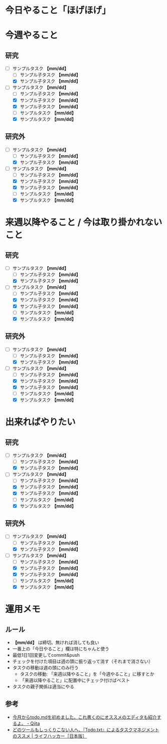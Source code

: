 # 今日やること「ほげほげ」

# 今週やること
## 研究
- [ ] サンプルタスク **【mm/dd】**
  - [ ] サンプル子タスク **【mm/dd】**
  - [x] サンプル子タスク **【mm/dd】**
- [ ] サンプルタスク **【mm/dd】**
  - [ ] サンプル子タスク **【mm/dd】**
  - [x] サンプル子タスク **【mm/dd】**
  - [x] サンプル子タスク **【mm/dd】**
  - [ ] サンプルタスク **【mm/dd】**
  - [x] サンプルタスク **【mm/dd】**

## 研究外
- [ ] サンプルタスク **【mm/dd】**
  - [ ] サンプル子タスク **【mm/dd】**
  - [x] サンプル子タスク **【mm/dd】**
- [ ] サンプルタスク **【mm/dd】**
  - [ ] サンプル子タスク **【mm/dd】**
  - [x] サンプル子タスク **【mm/dd】**
  - [x] サンプル子タスク **【mm/dd】**
  - [ ] サンプルタスク **【mm/dd】**
  - [x] サンプルタスク **【mm/dd】**

# 来週以降やること / 今は取り掛かれないこと
## 研究
- [ ] サンプルタスク **【mm/dd】**
  - [ ] サンプル子タスク **【mm/dd】**
  - [x] サンプル子タスク **【mm/dd】**
- [ ] サンプルタスク **【mm/dd】**
  - [ ] サンプル子タスク **【mm/dd】**
  - [x] サンプル子タスク **【mm/dd】**
  - [x] サンプル子タスク **【mm/dd】**
  - [ ] サンプルタスク **【mm/dd】**
  - [x] サンプルタスク **【mm/dd】**

## 研究外
- [ ] サンプルタスク **【mm/dd】**
  - [ ] サンプル子タスク **【mm/dd】**
  - [x] サンプル子タスク **【mm/dd】**
- [ ] サンプルタスク **【mm/dd】**
  - [ ] サンプル子タスク **【mm/dd】**
  - [x] サンプル子タスク **【mm/dd】**
  - [x] サンプル子タスク **【mm/dd】**
  - [ ] サンプルタスク **【mm/dd】**
  - [x] サンプルタスク **【mm/dd】**

# 出来ればやりたい
## 研究
- [ ] サンプルタスク **【mm/dd】**
  - [ ] サンプル子タスク **【mm/dd】**
  - [x] サンプル子タスク **【mm/dd】**
- [ ] サンプルタスク **【mm/dd】**
  - [ ] サンプル子タスク **【mm/dd】**
  - [x] サンプル子タスク **【mm/dd】**
  - [x] サンプル子タスク **【mm/dd】**
  - [ ] サンプルタスク **【mm/dd】**
  - [x] サンプルタスク **【mm/dd】**

## 研究外
- [ ] サンプルタスク **【mm/dd】**
  - [ ] サンプル子タスク **【mm/dd】**
  - [x] サンプル子タスク **【mm/dd】**
- [ ] サンプルタスク **【mm/dd】**
  - [ ] サンプル子タスク **【mm/dd】**
  - [x] サンプル子タスク **【mm/dd】**
  - [x] サンプル子タスク **【mm/dd】**
  - [ ] サンプルタスク **【mm/dd】**
  - [x] サンプルタスク **【mm/dd】**

# 運用メモ
## ルール
- **【mm/dd】** は締切。無ければ消しても良い
- 一番上の「今日やること」欄は特にちゃんと使う
- 最低1日1回変更してcommit&push
- チェックを付けた項目は週の頭に振り返って消す（それまで消さない）
- タスクの移動は週の頭にのみ行う
  - タスクの移動: 「来週以降やること」を「今週やること」に移すとか
  - 「来週以降やること」に配置中にチェック付けばベスト
- タスクの親子関係は適当にやる

## 参考
- [今月からtodo.mdを初めました。これ書くのにオススメのエディタも紹介するよ。 - Qiita](https://qiita.com/ko3n/items/05703694163803dfe7b9)
- [どのツールもしっくりこない人へ、『Todo.txt』によるタスクマネジメントのススメ | ライフハッカー［日本版］](https://www.lifehacker.jp/2011/02/110128todo_txt.html)
